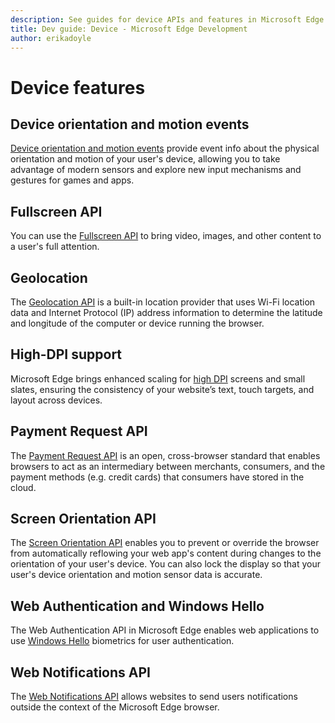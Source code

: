 ```yaml
---
description: See guides for device APIs and features in Microsoft Edge like the Fullscreen API and High DPI support.
title: Dev guide: Device - Microsoft Edge Development
author: erikadoyle
---
```


# Device features

## Device orientation and motion events
[Device orientation and motion events](./device/device-orientation-and-motion-events.md) provide event info about the physical orientation and motion of your user's device, allowing you to take advantage of modern sensors and explore new input mechanisms and gestures for games and apps.

## Fullscreen API
You can use the [Fullscreen API](./device/fullscreen-API.md) to bring video, images, and other content to a user's full attention.

## Geolocation
The [Geolocation API](./device/Geolocation.md) is a built-in location provider that uses Wi-Fi location data and Internet Protocol (IP) address information to determine the latitude and longitude of the computer or device running the browser.

## High-DPI support
Microsoft Edge brings enhanced scaling for [high DPI](./device/high-DPI-support.md) screens and small slates, ensuring the consistency of your website’s text, touch targets, and layout across devices.

## Payment Request API
The [Payment Request API](./device/Payment-Request-API.md) is an open, cross-browser standard that enables browsers to act as an intermediary between merchants, consumers, and the payment methods (e.g. credit cards) that consumers have stored in the cloud.


## Screen Orientation API
The [Screen Orientation API](./device/screen-Orientation-API.md) enables you to prevent or override the browser from automatically reflowing your web app's content during changes to the orientation of your user's device. You can also lock the display so that your user's device orientation and motion sensor data is accurate.

## Web Authentication and Windows Hello
The Web Authentication API in Microsoft Edge enables web applications to use [Windows Hello](http://go.microsoft.com/fwlink/p/?LinkID=624961) biometrics for user authentication.

## Web Notifications API
The [Web Notifications API](./device/web-Notifications-API.md) allows websites to send users notifications outside the context of the Microsoft Edge browser.
